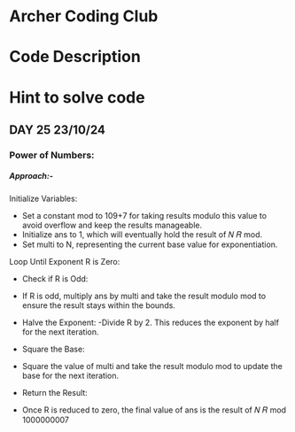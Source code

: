 # Archer Coding Club
# Code Description

# Hint to solve code

## DAY 25 23/10/24
   ### Power of Numbers:
  ##### Approach:-
Initialize Variables:

- Set a constant mod to 109+7 for taking results modulo this value to avoid overflow and keep the results manageable.
- Initialize ans to 1, which will eventually hold the result of 𝑁 𝑅 mod.
- Set multi to N, representing the current base value for exponentiation.

Loop Until Exponent R is Zero:
- Check if R is Odd:
- If R is odd, multiply ans by multi and take the result modulo mod to ensure the result stays within the bounds.

- Halve the Exponent:
-Divide R by 2. This reduces the exponent by half for the next iteration.

- Square the Base:
- Square the value of multi and take the result modulo mod to update the base for the next iteration.

- Return the Result:
- Once R is reduced to zero, the final value of ans is the result of  𝑁 𝑅 mod 1000000007